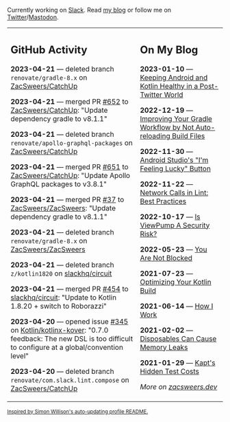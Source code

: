 Currently working on [Slack](https://slack.com/). Read [my blog](https://zacsweers.dev/) or follow me on [Twitter](https://twitter.com/ZacSweers)/[Mastodon](https://hachyderm.io/@ZacSweers).

<table><tr><td valign="top" width="60%">

## GitHub Activity
<!-- githubActivity starts -->
**2023-04-21** — deleted branch `renovate/gradle-8.x` on [ZacSweers/CatchUp](https://github.com/ZacSweers/CatchUp)

**2023-04-21** — merged PR [#652](https://github.com/ZacSweers/CatchUp/pull/652) to [ZacSweers/CatchUp](https://github.com/ZacSweers/CatchUp): "Update dependency gradle to v8.1.1"

**2023-04-21** — deleted branch `renovate/apollo-graphql-packages` on [ZacSweers/CatchUp](https://github.com/ZacSweers/CatchUp)

**2023-04-21** — merged PR [#651](https://github.com/ZacSweers/CatchUp/pull/651) to [ZacSweers/CatchUp](https://github.com/ZacSweers/CatchUp): "Update Apollo GraphQL packages to v3.8.1"

**2023-04-21** — merged PR [#37](https://github.com/ZacSweers/ZacSweers/pull/37) to [ZacSweers/ZacSweers](https://github.com/ZacSweers/ZacSweers): "Update dependency gradle to v8.1.1"

**2023-04-21** — deleted branch `renovate/gradle-8.x` on [ZacSweers/ZacSweers](https://github.com/ZacSweers/ZacSweers)

**2023-04-21** — deleted branch `z/kotlin1820` on [slackhq/circuit](https://github.com/slackhq/circuit)

**2023-04-21** — merged PR [#454](https://github.com/slackhq/circuit/pull/454) to [slackhq/circuit](https://github.com/slackhq/circuit): "Update to Kotlin 1.8.20 + switch to Roborazzi"

**2023-04-20** — opened issue [#345](https://github.com/Kotlin/kotlinx-kover/issues/345) on [Kotlin/kotlinx-kover](https://github.com/Kotlin/kotlinx-kover): "0.7.0 feedback: The new DSL is too difficult to configure at a global/convention level"

**2023-04-20** — deleted branch `renovate/com.slack.lint.compose` on [ZacSweers/CatchUp](https://github.com/ZacSweers/CatchUp)
<!-- githubActivity ends -->
</td><td valign="top" width="40%">

## On My Blog
<!-- blog starts -->
**2023-01-10** — [Keeping Android and Kotlin Healthy in a Post-Twitter World](https://www.zacsweers.dev/keeping-android-healthy/)

**2022-12-19** — [Improving Your Gradle Workflow by Not Auto-reloading Build Files](https://www.zacsweers.dev/improving-your-workflow-by-not-auto-reloading-build-files/)

**2022-11-30** — [Android Studio's "I'm Feeling Lucky" Button](https://www.zacsweers.dev/android-studios-im-feeling-lucky-button/)

**2022-11-22** — [Network Calls in Lint: Best Practices](https://www.zacsweers.dev/network-calls-in-lint-best-practices/)

**2022-10-17** — [Is ViewPump A Security Risk?](https://www.zacsweers.dev/is-viewpump-a-security-risk/)

**2022-05-23** — [You Are Not Blocked](https://www.zacsweers.dev/you-are-not-blocked/)

**2021-07-23** — [Optimizing Your Kotlin Build](https://www.zacsweers.dev/optimizing-your-kotlin-build/)

**2021-06-14** — [How I Work](https://www.zacsweers.dev/how-i-work/)

**2021-02-02** — [Disposables Can Cause Memory Leaks](https://www.zacsweers.dev/disposables-can-cause-memory-leaks/)

**2021-01-29** — [Kapt's Hidden Test Costs](https://www.zacsweers.dev/kapts-hidden-test-costs/)
<!-- blog ends -->
_More on [zacsweers.dev](https://zacsweers.dev/)_
</td></tr></table>

<sub><a href="https://simonwillison.net/2020/Jul/10/self-updating-profile-readme/">Inspired by Simon Willison's auto-updating profile README.</a></sub>